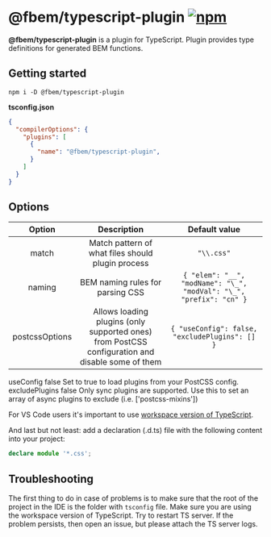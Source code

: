 # @fbem/typescript-plugin [![npm](https://img.shields.io/npm/v/@fbem/typescript-plugin)](https://www.npmjs.com/package/@fbem/typescript-plugin)

**@fbem/typescript-plugin** is a plugin for TypeScript. Plugin provides type definitions for generated BEM functions.

## Getting started

```console
npm i -D @fbem/typescript-plugin
```

**tsconfig.json**
```json
{
  "compilerOptions": {
    "plugins": [
      { 
        "name": "@fbem/typescript-plugin",
      }
    ]
  }
}
```

## Options

| Option | Description     |                   Default value                         |
|:------------:|:------:|:---------------------------------------------------------------:|
|     match    | Match pattern of what files should plugin process       |                              `"\\.css"`                             |
|    naming    | BEM naming rules for parsing CSS       | `{ "elem": "__", "modName": "\_", "modVal": "\_", "prefix": "cn" }` |
|   postcssOptions | Allows loading plugins (only supported ones) from PostCSS configuration and disable some of them    | `{ "useConfig": false, "excludePlugins": [] }`

useConfig	false	Set to true to load plugins from your PostCSS config.
excludePlugins	false	Only sync plugins are supported. Use this to set an array of async plugins to exclude (i.e. ['postcss-mixins'])

For VS Code users it's important to use [workspace version of TypeScript](https://code.visualstudio.com/docs/typescript/typescript-compiling#_using-the-workspace-version-of-typescript).

And last but not least: add a declaration (.d.ts) file with the following content into your project:
```ts
declare module '*.css';
```

## Troubleshooting

The first thing to do in case of problems is to make sure that the root of the project in the IDE is the folder with `tsconfig` file. Make sure you are using the workspace version of TypeScript. Try to restart TS server. If the problem persists, then open an issue, but please attach the TS server logs.

